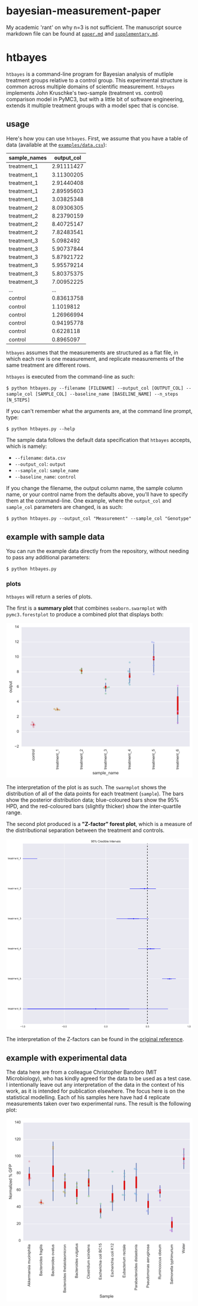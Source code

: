 # bayesian-measurement-paper
My academic 'rant' on why n=3 is not sufficient. The manuscript source markdown file can be found at [`paper.md`](./paper.md) and [`supplementary.md`](./supplementary.md).

# htbayes

`htbayes` is a command-line program for Bayesian analysis of mutliple treatment groups relative to a control group. This experimental structure is common across multiple domains of scientific measurement. `htbayes` implements John Kruschke's two-sample (treatment vs. control) comparison model in PyMC3, but with a little bit of software engineering, extends it multiple treatment groups with a model spec that is concise.

## usage

Here's how you can use `htbayes`. First, we assume that you have a table of data (available at the [`examples/data.csv`](./examples/data.csv)):

| sample_names | output_col |
|--------------|------------|
| treatment_1  | 2.91111427 |
| treatment_1  | 3.11300205 |
| treatment_1  | 2.91440408 |
| treatment_1  | 2.89595603 |
| treatment_1  | 3.03825348 |
| treatment_2  | 8.09306305 |
| treatment_2  | 8.23790159 |
| treatment_2  | 8.40725147 |
| treatment_2  | 7.82483541 |
| treatment_3  | 5.0982492  |
| treatment_3  | 5.90737844 |
| treatment_3  | 5.87921722 |
| treatment_3  | 5.95579214 |
| treatment_3  | 5.80375375 |
| treatment_3  | 7.00952225 |
| ...          | ...        |
| control      | 0.83613758 |
| control      | 1.1019812  |
| control      | 1.26966994 |
| control      | 0.94195778 |
| control      | 0.6228118  |
| control      | 0.8965097  |

`htbayes` assumes that the measurements are structured as a flat file, in which each row is one measurement, and replicate measurements of the same treatment are different rows.

`htbayes` is executed from the command-line as such:

```
$ python htbayes.py --filename [FILENAME] --output_col [OUTPUT_COL] --sample_col [SAMPLE_COL] --baseline_name [BASELINE_NAME] --n_steps [N_STEPS]
```

If you can't remember what the arguments are, at the command line prompt, type:

```
$ python htbayes.py --help
```

The sample data follows the default data specification that `htbayes` accepts, which is namely:

- `--filename`: `data.csv`
- `--output_col`: `output`
- `--sample_col`: `sample_name`
- `--baseline_name`: `control`

If you change the filename, the output column name, the sample column name, or your control name from the defaults above, you'll have to specify them at the command-line. One example, where the `output_col` and `sample_col` parameters are changed, is as such:

```
$ python htbayes.py --output_col "Measurement" --sample_col "Genotype"
```

## example with sample data

You can run the example data directly from the repository, without needing to pass any additional parameters:

```
$ python htbayes.py
```

### plots

`htbayes` will return a series of plots.

The first is a **summary plot** that combines `seaborn.swarmplot` with `pymc3.forestplot` to produce a combined plot that displays both:

![Combined swarm and quantile plots](./examples/data-summary_plot.png)

The interpretation of the plot is as such. The `swarmplot` shows the distribution of all of the data points for each treatment (`sample`). The bars show the posterior distribution data; blue-coloured bars show the 95% HPD, and the red-coloured bars (slightly thicker) show the inter-quartile range.

The second plot produced is a **"Z-factor" forest plot**, which is a measure of the distributional separation between the treatment and controls.

![Z-factor forest plot](./examples/data-zfactor-forestplot.png)

The interpretation of the Z-factors can be found in the [original reference](https://www.ncbi.nlm.nih.gov/pubmed/10838414).

## example with experimental data

The data here are from a colleague Christopher Bandoro (MIT Microbiology), who has kindly agreed for the data to be used as a test case. I intentionally leave out any interpretation of the data in the context of his work, as it is intended for publication elsewhere. The focus here is on the statistical modelling. Each of his samples here have had 4 replicate measurements taken over two experimental runs. The result is the following plot:

![Chris' data](./examples/bandoro-microbiome-summary_plot.png)

